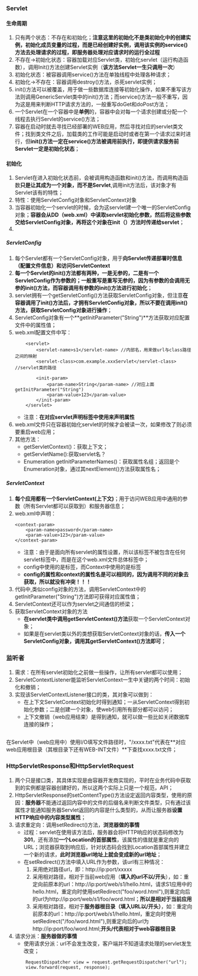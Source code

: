 ### Servlet
#### 生命周期
1. 只有两个状态：不存在和初始化；**注意这里的初始化不是类初始化中的创建实例，初始化成员变量的过程，而是已经创建好实例，调用该实例的service()方法去处理请求的过程，即服务器处理对应请求时的运行全过程**
2. 不存在->初始化状态：容器加载对应Servlet类，初始化servlet（运行构造函数），调用Init()方法创建Servlet实例（**该方法Servlet一生只调用一次**）
3. 初始化状态：被容器调用service()方法在单独线程中处理各种请求；
4. 初始化->不存在：容器调用destroy()方法，杀死servlet实例；
5. init()方法可以被覆盖，用于做一些数据库连接等初始化操作，如果不重写该方法则调用GenericServlet类中的init()方法；而service()方法一般不重写，因为这是用来判断HTTP请求方法的，一般重写doGet和doPost方法；
6. 一个Servlet在一个容器中是**单例**的，容器中会对每一个请求创建或分配一个线程去执行Servlet的service()方法；
7. 容器在启动时就去寻找已经部署的WEB应用，然后寻找对应的servlet类文件；找到类文件之后，加载类的工作可能是启动时或者在第一个请求过来时进行，但**init()方法一定在service()方法被调用前执行，即提供请求服务前Servlet一定是初始化状态**；

#### 初始化
1. Servlet在进入初始化状态前，会被调用构造函数和init()方法，而调用构造函数**只是让其成为一个对象，而不是Servlet**,调用init方法后，该对象才有Servlet该有的特性；
2. 特性：使用ServletConfig对象和ServletContext对象
3. 当容器初始化一个servlet的时候，会为这servlet建一个唯一的ServletConfig对象；**容器会从DD（web.xml）中读取servlet初始化参数，然后将这些参数交给ServletConfig对象，再将这个对象在init（）方法时传递给servlet**；
4. 

##### ServletConfig
1. 每个Servlet都有一个ServletConfig对象，用于**向Servlet传递部署时信息（配置文件信息）和访问ServletContext**
2. **每一个Servlet的init()方法都有两种，一是无参的，二是有一个ServletConfig作为参数的；一般重写是重写无参的，因为有参数的会调用无参的init()方法，而容器调用有参数的init()方法进行初始化**；
3. servlet拥有一个getServletConfig()方法获取ServletConfig对象，但注意**在容器调用了init()方法后，才拥有ServletConfig对象，所以不要在调用init()方法，获取ServletConfig对象进行操作**；
4. ServletConfig对象有一个**getInitParameter("String")**方法获取对应配置文件中的属性值；
5. web.xml配置文件中写：
    ```
        <servlet>
            <servlet-name>s1</servlet-name> //内部名，用来做url与class路径之间的映射
            <servlet-class>com.example.xxxServlet</servlet-class> //servlet类的路径

            <init-param>
                <param-name>String</param-name> //对应上面getInitParameter("String")
                <param-value>123</param-value>
            </init-param>
        </servlet>
    ```
    * 注意：**在对应servlet声明标签<servlet>中使用<init-param>来声明属性**
6. web.xml文件只在容器初始化servlet的时候才会被读一次，如果修改了则必须要重启web应用；
7. 其他方法：
    * getServletContext()：获取上下文；
    * getServletName():获取servlet名？
    * Enumeration getInitParameterNames()：获取属性名组；返回是个Enumeration对象，通过其nextElement()方法获取属性名；




##### ServletContext
1. **每个应用都有一个ServletContext(上下文)**；用于访问WEB应用中通用的参数（所有Servlet都可以获取到）和服务器信息；
2. web.xml中声明：
    ```
    <context-param>
        <param-name>password</param-name> 
        <param-value>123</param-value>
    </context-param>
    ```
    * 注意：由于是面向所有servlet的属性设置，所以该标签不被包含在任何servlet标签中，而是在<web-app>这个web.xml文件总体标签中；
    * config中使用的是<init-param>标签，而Context中使用的是<context-param>标签
    * **config的属性和context的属性名是可以相同的，因为调用不同的对象去获取，所以就没有冲突！！！**
3. 代码中,类似config对象的方法，调用ServletContext中的getInitParameter("String")方法即可获得对应属性值；
4. ServletContext还可以作为servlet之间通信的桥梁；
5. 获取ServletContext对象的方法
    * **在servlet类中调用getServletContext()方法**获取一个ServletContext对象；
    * 如果是在servlet类以外的类想获取ServletContext对象的话，**传入一个ServletConfig对象，调用其getServletContext()方法即可**；


### 监听者
1. 需求：在所有servlet初始化之前做一些操作，让所有servlet都可以使用；
2. ServletContextListener能监听ServletContext一生中关键的两个时间：初始化和撤销；
3. 实现该ServletContextListener接口的类，其对象可以做到：
    * 在上下文ServletContext初始化时得到通知；一从ServletContext得到初始化参数；二是创建一个对象，使web引用所有部分都可以访问；
    * 上下文撤销（web应用结束）是得到通知，就可以做一些比如关闭数据库连接的操作；
```

```



在Servlet中（web应用中）使用I/O填写文件路径时，"/xxxx.txt"代表在**对应web应用根目录（其根目录下还有WEB-INT文件）**下查找xxxx.txt文件；

### HttpServletResponse和HttpServletRequest
1. 两个只是接口类，其具体实现是由容器开发商实现的，平时在业务代码中获取到的实例都是容器创建好的，所以这两个实际上只是一个规范，API；
2. HttpServletResponse的setContentType()方法设定返回内容类型，使用的原因：**服务器**不能通过返回内容中的文件的后缀名来判断文件类型，只有通过该属性才能通知服务器Servlet返回的内容是什么类型的，从而让服务器**设置HTTP响应中的内容类型属性**；
3. 请求重定向：调用setRedirect()方法，**浏览器做的事情**
    * 过程：servlet在使用该方法后，服务器会将HTTP响应的状态码修改为**301**，还有添加**一个Location的首部属性**，该属性的值就是重定向的URL；浏览器获取到响应后，针对状态码会找到Location首部属性并建立一个新的请求，**此时浏览器url地址上就会变成新的url地址**；
    * 在setRedirect()方法中填入URL作为参数，该url有三种情况：
        1. 采用绝对路径url，即：http://ip:port/xxxxx
        2. 采用相对路径，相对于当前web应用（**填入的url不以/开头**），如：重定向前原本的url：http://ip:port/web/s1/hello.html，请求S1应用中的hello.html，重定向时使用setRedirect("foo/word.html"),则重定向后的url为http://ip:port/web/s1/foo/word.html；**所以是相对于当前应用**
        3. 采用相对路径，相对于**服务器根目录（填入URL以/开头）**，如：重定向前原本的url：http://ip:port/web/s1/hello.html，重定向时使用setRedirect("/foo/word.html"),则重定向后的url为http://ip:port/foo/word.html;**开头/代表相对于web容器根目录**
4. 请求分派：**服务器做的事情**
    * 使用请求分派：url不会发生改变，客户端并不知道请求处理的servlet发生改变；
    ```
        RequestDispatcher view = request.getRequestDispatcher("url");
        view.forward(request, response);
    ```